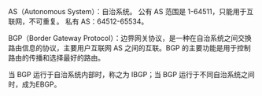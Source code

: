 AS（Autonomous System）：自治系统。
公有 AS 范围是 1-64511，只能用于互联网，不可重复。
私有 AS：64512-65534。

BGP（Border Gateway Protocol）：边界网关协议，是一种在自治系统之间交换路由信息的协议，主要用户互联网 AS 之间的互联。BGP 的主要功能是用于控制路由的传播和选择最好的路由。

当 BGP 运行于自治系统内部时，称之为 IBGP；当 BGP 运行于不同自治系统之间时，成为EBGP。